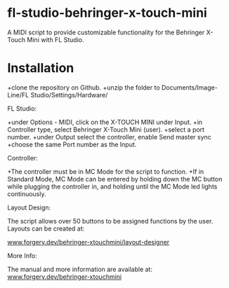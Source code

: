 
# fl-studio-behringer-x-touch-mini

A MIDI script to provide customizable functionality for the Behringer X-Touch Mini with FL Studio.

# Installation

+clone the repository on Github.
+unzip the folder to Documents/Image-Line/FL Studio/Settings/Hardware/

FL Studio:

+under Options - MIDI, click on the X-TOUCH MINI under Input.
+in Controller type, select Behringer X-Touch Mini (user).
+select a port number.
+under Output select the controller, enable Send master sync
+choose the same Port number as the Input.


Controller:

+The controller must be in MC Mode for the script to function.
+If in Standard Mode, MC Mode can be entered by holding down the MC button while plugging the controller in, and holding until the MC Mode led lights continuously.

Layout Design:

The script allows over 50 buttons to be assigned functions by the user. Layouts can be created at:

www.forgery.dev/behringer-xtouchmini/layout-designer 

More Info:

The manual and more information are available at:
www.forgery.dev/behringer-xtouchmini

